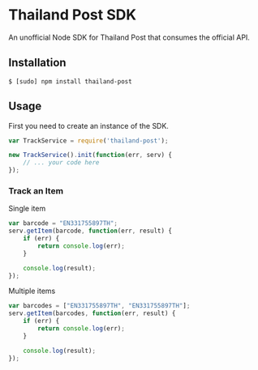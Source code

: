 # Thailand Post SDK

An unofficial Node SDK for Thailand Post that consumes the official API.


## Installation

```
$ [sudo] npm install thailand-post
```

## Usage

First you need to create an instance of the SDK.

```js
var TrackService = require('thailand-post');

new TrackService().init(function(err, serv) {
	// ... your code here
});
```

### Track an Item

Single item

```js
var barcode = "EN331755897TH";
serv.getItem(barcode, function(err, result) {
	if (err) {
		return console.log(err);
	}

	console.log(result);
});
```

Multiple items

```js
var barcodes = ["EN331755897TH", "EN331755897TH"];
serv.getItem(barcodes, function(err, result) {
	if (err) {
		return console.log(err);
	}

	console.log(result);
});
```